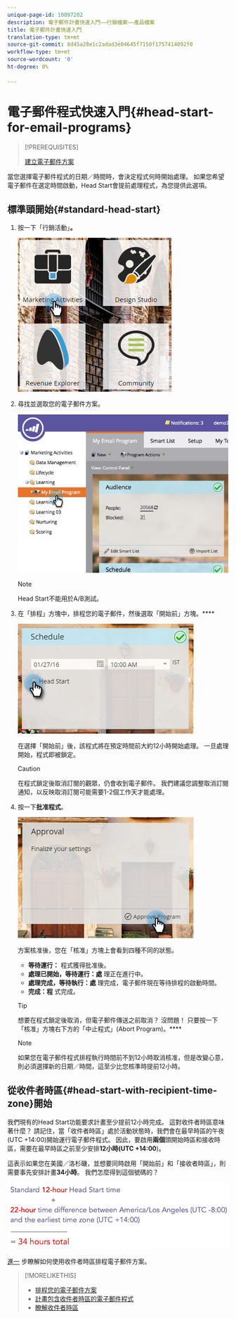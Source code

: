 ```yaml
---
unique-page-id: 10097202
description: 電子郵件計畫快速入門——行銷檔案——產品檔案
title: 電子郵件計畫快速入門
translation-type: tm+mt
source-git-commit: 8d45a28e1c2adad3e04645f7150f1757414092f0
workflow-type: tm+mt
source-wordcount: '0'
ht-degree: 0%

---
```



# 電子郵件程式快速入門{#head-start-for-email-programs}

>[!PREREQUISITES]
>
>[建立電子郵件方案](/help/marketo/product-docs/email-marketing/email-programs/creating-an-email-program/create-an-email-program.md)

當您選擇電子郵件程式的日期／時間時，會決定程式何時開始處理。 如果您希望電子郵件在選定時間啟動，Head Start會提前處理程式，為您提供此選項。

## 標準頭開始{#standard-head-start}

1. 按一下「行銷活動」**。**

   ![](assets/one-1.png)

1. 尋找並選取您的電子郵件方案。

   ![](assets/selectemailprogram-4.jpg)

   >[!NOTE]
   >
   >Head Start不能用於A/B測試。

1. 在「排程」方塊中，排程您的電子郵件，然後選取「開始前」方塊。****

   ![](assets/three-1.png)

   在選擇「開始前」後，該程式將在預定時間前大約12小時開始處理。 一旦處理開始，程式即被鎖定。

   >[!CAUTION]
   >
   >在程式鎖定後取消訂閱的觀眾，仍會收到電子郵件。 我們建議您調整取消訂閱通知，以反映取消訂閱可能需要1-2個工作天才能處理。

1. 按一下&#x200B;**批准程式**。

   ![](assets/four-1.png)

   方案核准後，您在「核准」方塊上會看到四種不同的狀態。

   * **等待運行：** 程式獲得批准後。
   * **處理已開始，等待運行：處** 理正在進行中。
   * **處理完成，等待執行：處** 理完成，電子郵件現在等待排程的啟動時間。
   * **完成：程** 式完成。

   >[!TIP]
   >
   >想要在程式鎖定後取消，但電子郵件傳送之前取消？ 沒問題！ 只要按一下「核准」方塊右下方的「中止程式」(Abort Program)。****

   >[!NOTE]
   >
   >如果您在電子郵件程式排程執行時間前不到12小時取消核准，但是改變心意，則必須選擇新的日期／時間，這至少比您核準時提前12小時。

## 從收件者時區{#head-start-with-recipient-time-zone}開始

我們現有的Head Start功能要求計畫至少提前12小時完成。 這對收件者時區意味著什麼？ 請記住，當「收件者時區」處於活動狀態時，我們會在最早時區的午夜(UTC +14:00)開始運行電子郵件程式。 因此，要啟用&#x200B;**兩個**&#x200B;頭開始時區和接收時區，需要在最早時區之前至少安排&#x200B;**12小時(UTC +14:00**)。

這表示如果您在美國／洛杉磯，並想要同時啟用「開始前」和「接收者時區」，則需要事先安排計畫&#x200B;**34小時**。 我們怎麼得到這個號碼的？

![](assets/image2017-12-5-13-3a11-3a46.png)

[進一](/help/marketo/product-docs/email-marketing/email-programs/email-program-actions/scheduling-with-recipient-time-zone/schedule-email-programs-with-recipient-time-zone.md) 步瞭解如何使用收件者時區排程電子郵件方案。

>[!MORELIKETHIS]
>
>* [排程您的電子郵件方案](/help/marketo/product-docs/email-marketing/email-programs/email-program-actions/schedule-your-email-program.md)
>* [計畫包含收件者時區的電子郵件程式](/help/marketo/product-docs/email-marketing/email-programs/email-program-actions/scheduling-with-recipient-time-zone/schedule-email-programs-with-recipient-time-zone.md)
>* [瞭解收件者時區](/help/marketo/product-docs/email-marketing/email-programs/email-program-actions/scheduling-with-recipient-time-zone/understanding-recipient-time-zone.md)

